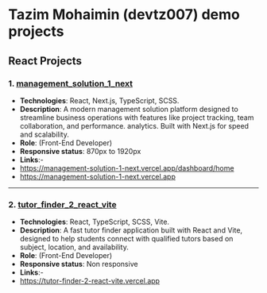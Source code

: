 # Tazim Mohaimin (devtz007) demo projects

## React Projects

### 1. [management_solution_1_next](https://management-solution-1-next.vercel.app)
- **Technologies**: React, Next.js, TypeScript, SCSS.
- **Description**: A modern management solution platform designed to streamline business operations with features like project tracking, team collaboration, and performance. analytics. Built with Next.js for speed and scalability. 
- **Role**: (Front-End Developer)
- **Responsive status**: 870px to 1920px
- **Links**:-
- https://management-solution-1-next.vercel.app/dashboard/home
- https://management-solution-1-next.vercel.app

---

### 2. [tutor_finder_2_react_vite](https://tutor-finder-2-react-vite.vercel.app)
- **Technologies**: React, TypeScript, SCSS, Vite.
- **Description**: A fast tutor finder application built with React and Vite, designed to help students connect with qualified tutors based on subject, location, and availability.
- **Role**: (Front-End Developer)
- **Responsive status**: Non responsive
- **Links**:-
- https://tutor-finder-2-react-vite.vercel.app


